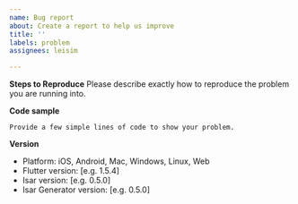 ```yaml
---
name: Bug report
about: Create a report to help us improve
title: ''
labels: problem
assignees: leisim

---
```


**Steps to Reproduce**
Please describe exactly how to reproduce the problem you are running into.

**Code sample**
```
Provide a few simple lines of code to show your problem.
```

**Version**
 - Platform: iOS, Android, Mac, Windows, Linux, Web
 - Flutter version: [e.g. 1.5.4]
 - Isar version: [e.g. 0.5.0]
 - Isar Generator version: [e.g. 0.5.0]